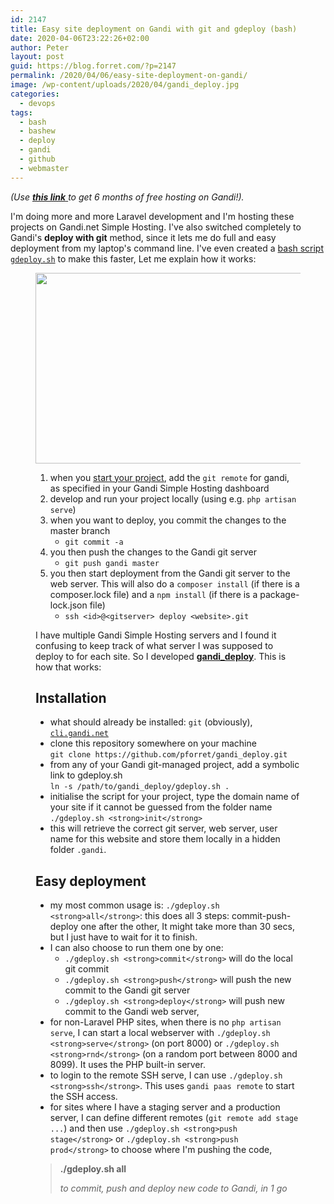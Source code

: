 ```yaml
---
id: 2147
title: Easy site deployment on Gandi with git and gdeploy (bash)
date: 2020-04-06T23:22:26+02:00
author: Peter
layout: post
guid: https://blog.forret.com/?p=2147
permalink: /2020/04/06/easy-site-deployment-on-gandi/
image: /wp-content/uploads/2020/04/gandi_deploy.jpg
categories:
  - devops
tags:
  - bash
  - bashew
  - deploy
  - gandi
  - github
  - webmaster
---
```

<p class="has-text-align-center">
  <em>(Use <a href="https://gandi.link/f/4a9c1f95"><strong>this link</strong> </a>to get 6 months of free hosting on Gandi!).</em>
</p>

I'm doing more and more Laravel development and I'm hosting these projects on Gandi.net Simple Hosting. I've also switched completely to Gandi's **deploy with git** method, since it lets me do full and easy deployment from my laptop's command line. I've even created a [bash script `gdeploy.sh`](https://github.com/pforret/gandi_deploy) to make this faster, Let me explain how it works:<figure class="wp-block-image size-large">

<img  width="703" height="305" src="https://blog.forret.com/wp-content/uploads/2020/04/image-1.png" alt="" class="wp-image-2149" srcset="https://blog.forret.com/wp-content/uploads/2020/04/image-1.png 703w, https://blog.forret.com/wp-content/uploads/2020/04/image-1-300x130.png 300w" sizes="(max-width: 703px) 100vw, 703px" />   

  1. when you [start your project](https://blog.forret.com/2020/03/05/hosting-a-laravel-project-on-gandi/), add the `git remote` for gandi, as specified in your Gandi Simple Hosting dashboard 
  2. develop and run your project locally (using e.g. `php artisan serve`)
  3. when you want to deploy, you commit the changes to the master branch
      * `git commit -a`
  4. you then push the changes to the Gandi git server
      * `git push gandi master`
  5. you then start deployment from the Gandi git server to the web server. This will also do a `composer install` (if there is a composer.lock file) and a `npm install` (if there is a package-lock.json file)
      * `ssh <id>@<gitserver> deploy <website>.git`

I have multiple Gandi Simple Hosting servers and I found it confusing to keep track of what server I was supposed to deploy to for each site. So I developed **[gandi_deploy](https://github.com/pforret/gandi_deploy)**. This is how that works:

## Installation

  * what should already be installed: `git` (obviously), [`cli.gandi.net`](https://cli.gandi.net/)
  * clone this repository somewhere on your machine  
    `git clone https://github.com/pforret/gandi_deploy.git`
  * from any of your Gandi git-managed project, add a symbolic link to gdeploy.sh  
    `ln -s /path/to/gandi_deploy/gdeploy.sh .`
  * initialise the script for your project, type the domain name of your site if it cannot be guessed from the folder name  
    `./gdeploy.sh <strong>init</strong>`
  * this will retrieve the correct git server, web server, user name for this website and store them locally in a hidden folder `.gandi`.

## Easy deployment

  * my most common usage is: `./gdeploy.sh <strong>all</strong>`: this does all 3 steps: commit-push-deploy one after the other, It might take more than 30 secs, but I just have to wait for it to finish.
  * I can also choose to run them one by one: 
      * `./gdeploy.sh <strong>commit</strong>` will do the local git commit
      * `./gdeploy.sh <strong>push</strong>` will push the new commit to the Gandi git server
      * `./gdeploy.sh <strong>deploy</strong>` will push new commit to the Gandi web server,
  * for non-Laravel PHP sites, when there is no `php artisan serve`, I can start a local webserver with `./gdeploy.sh <strong>serve</strong>` (on port 8000) or `./gdeploy.sh <strong>rnd</strong>` (on a random port between 8000 and 8099). It uses the PHP built-in server.
  * to login to the remote SSH serve, I can use `./gdeploy.sh <strong>ssh</strong>`. This uses `gandi paas remote` to start the SSH access.
  * for sites where I have a staging server and a production server, I can define different remotes (`git remote add stage ...`) and then use `./gdeploy.sh <strong>push stage</strong>` or `./gdeploy.sh <strong>push prod</strong>` to choose where I'm pushing the code,

<blockquote class="wp-block-quote">
  <p>
    <strong>./gdeploy.sh all</strong>
  </p>
  
  <cite>to commit, push and deploy new code to Gandi, in 1 go</cite>
</blockquote>

